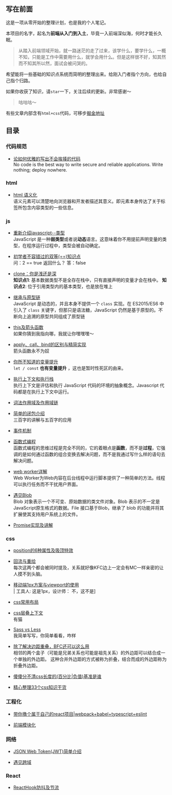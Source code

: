 
## 写在前面

这是一项从零开始的整理计划，也是我的个人笔记。

本项目的名字，起名为**前端从入门到入土**，毕竟一入前端深似海，何时才能长久眠。

> 从踏入前端领域开始，就一路迷茫的走了过来，该学什么，要学什么，一概不知，只能是工作中需要用什么，就学会用什么。但是这样很不好，知其然而不知其所以然，面试会被问哭的。

希望能将一些基础的知识点系统而简明的整理出来。给刚入门者指个方向，也给自己指个归路。

如果你收获了知识，请`star`一下，关注后续的更新。非常感谢～

> 咕咕咕～

有些文章内部含有`html+css`代码，可移步[掘金地址](https://juejin.cn/user/536217407721965/posts)  

## 目录

### 代码规范

- [论如何优雅的写出不会挨揍的代码](推荐代码规范.md)  
    No code is the best way to write secure and reliable applications. Write nothing; deploy nowhere. 

### html

- [html 语义化](html/html-yu-yi-hua.md)  
    语义元素可以清楚地向浏览器和开发者描述其意义。即元素本身传达了关于标签所包含内容类型的一些信息。

### js

- [重新介绍javascript--类型](js/zhong-xin-jie-shao-javascript-lei-xing.md)  
    JavaScript 是一种**弱类型**或者说**动态**语言。这意味着你不用提前声明变量的类型，在程序运行过程中，类型会被自动确定。

- [初学者不容错过的双等\(==\)知识点](js/chu-xue-zhe-bu-rong-cuo-guo-de-shuang-deng-zhi-shi-dian.md)  
    问：2 == true 返回什么？ 答：false

- [clone：你是浅还是深](js/clone.md)  
    **知识点1**: 基本数据类型不是全存在栈中，只有直接声明的变量才会在栈中。
    **知识点2**: 位于引用类型内的基本类型，也是放在堆上

- [继承与原型链](js/ji-cheng-yu-yuan-xing.md)  
    JavaScript 是动态的，并且本身不提供一个 `class` 实现。在 ES2015/ES6 中引入了 `class` 关键字，但那只是语法糖，JavaScript 仍然是基于原型的。不断向上追溯的原型共同组成了原型链

- [this及箭头函数](js/this.md)  
    如果你猜到我指向哪，我就让你嘿嘿嘿～

- [apply、call、bind的区别与精简实现](js/apply、call、bind.md)  
    箭头函数永不为奴

- [你所不知道的变量提升](js/bian-liang-ti-sheng.md)  
    `let / const` **也有变量提升** ，这也是暂时性死区的由来。

- [执行上下文和执行栈](js/zhi-hang-shang-xia-wen-he-zhi-hang-zhan.md)  
    执行上下文是评估和执行 JavaScript 代码的环境的抽象概念。Javascript 代码都是在执行上下文中运行。  

- [词法作用域及作用域链](js/ci-fa-zuo-yong-yu-ji-zuo-yong-yu-lian.md)  

- [简单的闭包介绍](js/jian-dan-de-bi-bao-jie-shao.md)  
    三百字的讲解与五百字的应用

- [事件机制](js/shi-jian-ji-zhi.md)  

- [函数式编程](js/han-shu-shi-bian-cheng.md)  
    函数式编程的思维过程是完全不同的，它的着眼点是**函数**，而不是**过程**，它强调的是如何通过函数的组合变换去解决问题，而不是我通过写什么样的语句去解决问题。

- [web worker详解](js/web-worker.md)  
    Web Worker为Web内容在后台线程中运行脚本提供了一种简单的方法。线程可以执行任务而不干扰用户界面。

- [遇见Blob](js/Blob.md)  
    Blob 对象表示一个不可变、原始数据的类文件对象。Blob 表示的不一定是JavaScript原生格式的数据。File 接口基于Blob，继承了 blob 的功能并将其扩展使其支持用户系统上的文件。

- [Promise实现及讲解](js/Promise.md)


### css

- [position的6种属性及吸顶特效](css/position.md)  

- [回流与重绘](css/hui-liu-yu-zhong-hui.md)  
    每次这两个都会被同时提及，关系就好像KFC边上一定会有MC一样亲密的让人摸不到头脑。
    
- [移动端1px方案与viewport的使用](css/yi-dong-duan-1px-fang-an.md)  
     | 工具人: 这是1px，设计师： 不，这不是]
     
- [css常用布局](css/css-chang-yong-bu-ju.md)  

- [css层叠上下文](css/css-ceng-die-shang-xia-wen.md)  
    有猫
    
- [Sass vs Less](css/SassVsLess.md)  
    我简单写写，你简单看看，咋样

- [除了解决边距重叠，BFC还可以这么用](css/BFC.md)  
    相邻的两个盒子（可能是兄弟关系也可能是祖先关系）的外边距可以结合成一个单独的外边距。 这种合并外边距的方式被称为折叠，结合而成的外边距称为折叠外边距。
    
- [傻傻分不清css长度的(百分比|负值)基准是谁](css/傻傻分不清css长度百分比相对于谁.md)  

- [精心整理33个css知识干货](css/知识总结.md)  

  
### 工程化

- [带你撸个属于自己的react项目|webpack+babel+typescript+eslint](工程化/随手建一个属于自己的项目.md)  

- [前端模块化](工程化/前端模块化.md)  

### 网络

- [JSON Web Token(JWT)简单介绍](网络/JSONWebToken.md)  

- [遇见跨域](网络/跨域.md)  

### React

- [ReactHook防抖及节流](react/hook防抖及节流.md)  